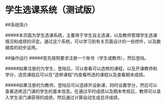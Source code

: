 # 学生选课系统（测试版）

##系统简介

#####本页面为学生选课系统，主要用于学生自主选课，以及教师管理学生选课情况和成绩的评定。通过这个系统，可以学习到有关页面设计的一些控件，以及数据库的初步运用。

##操作运行
#####首先按照要求注册一个账号（学生或教师），然后登陆。

#####如果注册的为学生，登陆后，可以查看可以选修的课程，以及开课教师和学分，选完课程后可以在“选修课程”内查看所选的课程以及查看期末成绩。

#####如果注册的为教师，登陆后可以选择开设新课，同时设置学分，然后可以查看选修这门课的学生的基本信息。在通过平时成绩以及期末考核后，教师可以录入学生该门课获得的成绩，然后通过计算自动生成总评成绩。



